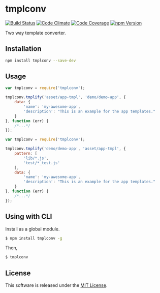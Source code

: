tmplconv
==========

<!-- Badge Start -->
<a name="badges"></a>

[![Build Status][bd_travis_shield_url]][bd_travis_url]
[![Code Climate][bd_codeclimate_shield_url]][bd_codeclimate_url]
[![Code Coverage][bd_codeclimate_coverage_shield_url]][bd_codeclimate_url]
[![npm Version][bd_npm_shield_url]][bd_npm_url]

[bd_repo_url]: https://github.com/okunishinishi/node-tmplconv
[bd_travis_url]: http://travis-ci.org/okunishinishi/node-tmplconv
[bd_travis_shield_url]: http://img.shields.io/travis/okunishinishi/node-tmplconv.svg?style=flat
[bd_license_url]: https://github.com/okunishinishi/node-tmplconv/blob/master/LICENSE
[bd_codeclimate_url]: http://codeclimate.com/github/okunishinishi/node-tmplconv
[bd_codeclimate_shield_url]: http://img.shields.io/codeclimate/github/okunishinishi/node-tmplconv.svg?style=flat
[bd_codeclimate_coverage_shield_url]: http://img.shields.io/codeclimate/coverage/github/okunishinishi/node-tmplconv.svg?style=flat
[bd_gemnasium_url]: https://gemnasium.com/okunishinishi/node-tmplconv
[bd_gemnasium_shield_url]: https://gemnasium.com/okunishinishi/node-tmplconv.svg
[bd_npm_url]: http://www.npmjs.org/package/tmplconv
[bd_npm_shield_url]: http://img.shields.io/npm/v/tmplconv.svg?style=flat
[bd_bower_badge_url]: https://img.shields.io/bower/v/tmplconv.svg?style=flat

<!-- Badge End -->


<!-- Description Start -->
<a name="description"></a>

Two way template converter.

<!-- Description End -->




<!-- Sections Start -->
<a name="sections"></a>

<!-- Section from "doc/readme/01.Installation.md.hbs" Start -->

<a name="section-doc-readme-01-installation-md"></a>
Installation
-----

```bash
npm install tmplconv --save-dev
```

<!-- Section from "doc/readme/01.Installation.md.hbs" End -->

<!-- Section from "doc/readme/02.Usage.md.hbs" Start -->

<a name="section-doc-readme-02-usage-md"></a>
Usage
---------

```javascript
var tmplconv = require('tmplconv');

tmplconv.tmplify('asset/app-tmpl', 'demo/demo-app', {
    data: {
        'name': 'my-awesome-app',
        'description': "This is an example for the app templates."
    }
}, function (err) {
    /*...*/
});

```

```javascript
var tmplconv = require('tmplconv');

tmplconv.tmplify('demo/demo-app', 'asset/app-tmpl', {
    pattern: [
        'lib/*.js',
        'test/*_test.js'
    ],
    data: {
        'name': 'my-awesome-app',
        'description': "This is an example for the app templates."
    }
}, function (err) {
    /*...*/
});

```

<!-- Section from "doc/readme/02.Usage.md.hbs" End -->

<!-- Section from "doc/readme/04.CLI.md.hbs" Start -->

<a name="section-doc-readme-04-c-l-i-md"></a>
Using with CLI
---------

Install as a global module.

```bash
$ npm install tmplconv -g
```

Then,

```bash
$ tmplconv
```
<!-- Section from "doc/readme/04.CLI.md.hbs" End -->


<!-- Sections Start -->


<!-- LICENSE Start -->
<a name="license"></a>

License
-------
This software is released under the [MIT License](https://github.com/okunishinishi/node-tmplconv/blob/master/LICENSE).

<!-- LICENSE End -->


